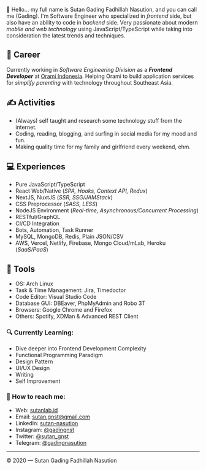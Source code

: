 👋 Hello... my full name is Sutan Gading Fadhillah Nasution, and you can call me (Gading). I'm Software Engineer who specialized in *frontend* side, but also have an ability to code in *backend* side. Very passionate about modern *mobile and web technology* using JavaScript/TypeScript while taking into consideration the latest trends and techniques.

## 💼 Career
Currently working in *Software Engineering Division* as a ***Frontend Developer*** at [Orami Indonesia](https://github.com/bilna-dev). Helping Orami to build application services for *simplify parenting* with technology throughout Southeast Asia.

## ✍️ Activities
- (Always) self taught and research some technology stuff from the internet.
- Coding, reading, blogging, and surfing in social media for my mood and fun.
- Making quality time for my family and girlfriend every weekend, ehm.

## 💻 Experiences
- Pure JavaScript/TypeScript
- React Web/Native (*SPA, Hooks, Context API, Redux*)
- NextJS, NuxtJS (*SSR, SSG/JAMStack*)
- CSS Preprocessor (*SASS, LESS*)
- NodeJS Environment (*Real-time, Asynchronous/Concurrent Processing*)
- RESTful/GraphQL
- CI/CD Integration
- Bots, Automation, Task Runner
- MySQL, MongoDB, Redis, Plain JSON/CSV
- AWS, Vercel, Netlify, Firebase, Mongo Cloud/mLab, Heroku (*SaaS/PaaS*)

## 🔧 Tools
- OS: Arch Linux
- Task & Time Management: Jira, Timedoctor
- Code Editor: Visual Studio Code
- Database GUI: DBEaver, PhpMyAdmin and Robo 3T
- Browsers: Google Chrome and Firefox
- Others: Spotify, XDMan & Advanced REST Client

### 🔍 Currently Learning:
- Dive deeper into Frontend Development Complexity
- Functional Programming Paradigm
- Design Pattern
- UI/UX Design
- Writing
- Self Improvement

### 🚀 How to reach me:
- Web: [sutanlab.id](https://sutanlab.id)
- Email: [sutan.gnst@gmail.com](mailto:sutan.gnst@gmail.com)
- LinkedIn: [sutan-nasution](https://www.linkedin.com/in/sutan-nasution/)
- Instagram: [@gadingnst](https://instagram.com/gadingnst)
- Twitter: [@sutan_gnst](https://twitter.com/sutan_gnst)
- Telegram: [@gadingnasution](https://t.me/gadingnasution)

---

© 2020 — Sutan Gading Fadhillah Nasution
